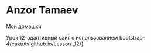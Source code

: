 # Anzor Tamaev
Мои домашки


Урок 12-адаптивный сайт с использованием bootstrap-4{caktuts.github.io/Lesson _12/}
